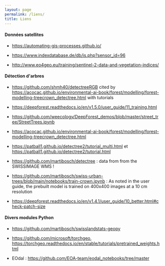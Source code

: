 ```yaml
---
layout: page
permalink: /liens/
title: Liens
---
```


#### Données satellites

* https://automating-gis-processes.github.io/

* https://www.indexdatabase.de/db/is.php?sensor_id=96

* http://www.eo4geo.eu/training/sentinel-2-data-and-vegetation-indices/

#### Détection d'arbres

* https://github.com/shmh40/detectreeRGB cited by https://acocac.github.io/environmental-ai-book/forest/modelling/forest-modelling-treecrown_detectree.html with tutorials

* https://deepforest.readthedocs.io/en/v1.5.0/user_guide/11_training.html
  
* https://github.com/weecology/DeepForest_demos/blob/master/street_tree/StreetTrees.ipynb

* https://acocac.github.io/environmental-ai-book/forest/modelling/forest-modelling-treecrown_detectree.html

* https://patball1.github.io/detectree2/tutorial_multi.html et https://patball1.github.io/detectree2/tutorial.html

* https://github.com/martibosch/detectree : data from from the SWISSIMAGE WMS !

* https://github.com/martibosch/swiss-urban-trees/blob/main/notebooks/train-crown.ipynb :
As noted in the user guide, the prebuilt model is trained on 400x400 images at a 10 cm resolution

* https://deepforest.readthedocs.io/en/v1.4.1/user_guide/10_better.html#check-patch-size


#### Divers modules Python

* https://github.com/martibosch/swisslandstats-geopy
  
* https://github.com/microsoft/torchgeo, https://torchgeo.readthedocs.io/en/stable/tutorials/pretrained_weights.html

* EOdal : https://github.com/EOA-team/eodal_notebooks/tree/master

